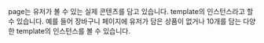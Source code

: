 page는 유저가 볼 수 있는 실제 콘텐츠를 담고 있습니다. template의 인스턴스라고 할 수 있습니다. 예를 들어 장바구니 페이지에 유저가 담은 상품이 없거나 10개를 담는 다양한 template의 인스턴스를 볼 수 있습니다.